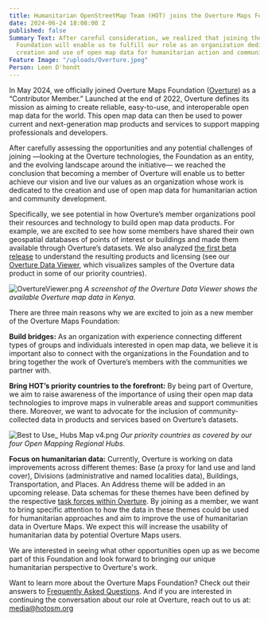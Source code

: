 ```yaml
---
title: Humanitarian OpenStreetMap Team (HOT) joins the Overture Maps Foundation
date: 2024-06-24 18:08:00 Z
published: false
Summary Text: After careful consideration, we realized that joining the Overture Maps
  Foundation will enable us to fulfill our role as an organization dedicated to the
  creation and use of open map data for humanitarian action and community development.
Feature Image: "/uploads/Overture.jpeg"
Person: Leen D'hondt
---
```


In May 2024, we officially joined Overture Maps Foundation ([Overture](https://overturemaps.org/)) as a “Contributor Member.” Launched at the end of 2022, Overture defines its mission as aiming to create reliable, easy-to-use, and interoperable open map data for the world. This open map data can then be used to power current and next-generation map products and services to support mapping professionals and developers. 

After carefully assessing the opportunities and any potential challenges of joining —looking at the Overture technologies, the Foundation as an entity, and the evolving landscape around the initiative— we reached the conclusion that becoming a member of Overture will enable us to better achieve our vision and live our values as an organization whose work is dedicated to the creation and use of open map data for humanitarian action and community development.

Specifically, we see potential in how Overture’s member organizations pool their resources and technology to build open map data products. For example, we are excited to see how some members have shared their own geospatial databases of points of interest or buildings and made them available through Overture’s datasets. We also analyzed [the first beta release](https://overturemaps.org/overture-maps-foundation-releases-beta-of-its-first-open-map-dataset/) to understand the resulting products and licensing (see our [Overture Data Viewer](https://github.com/hotosm/overture-data-viewer), which visualizes samples of the Overture data product in some of our priority countries). 

![OvertureViewer.png](/uploads/OvertureViewer.png)
*A screenshot of the Overture Data Viewer shows the available Overture map data in Kenya.*

There are three main reasons why we are excited to join as a new member of the Overture Maps Foundation: 

**Build bridges:** As an organization with experience connecting different types of groups and individuals interested in open map data, we believe it is important also to connect with the organizations in the Foundation and to bring together the work of Overture’s members with the communities we partner with.

**Bring HOT’s priority countries to the forefront:** By being part of Overture, we aim to raise awareness of the importance of using their open map data technologies to improve maps in vulnerable areas and support communities there. Moreover, we want to advocate for the inclusion of community-collected data in products and services based on Overture’s datasets.

![Best to Use_ Hubs Map v4.png](/uploads/Best%20to%20Use_%20Hubs%20Map%20v4.png)
*Our priority countries as covered by our four Open Mapping Regional Hubs.*

**Focus on humanitarian data:** Currently, Overture is working on data improvements across different themes: Base (a proxy for land use and land cover), Divisions (administrative and named localities data), Buildings, Transportation, and Places. An Address theme will be added in an upcoming release. Data schemas for these themes have been defined by the respective [task forces within Overture](https://overturemaps.org/working-groups/). By joining as a member, we want to bring specific attention to how the data in these themes could be used for humanitarian approaches and aim to improve the use of humanitarian data in Overture Maps. We expect this will increase the usability of humanitarian data by potential Overture Maps users.

We are interested in seeing what other opportunities open up as we become part of this Foundation and look forward to bringing our unique humanitarian perspective to Overture's work.

Want to learn more about the Overture Maps Foundation? Check out their answers to [Frequently Asked Questions](https://overturemaps.org/about/faq/). And if you are interested in continuing the conversation about our role at Overture, reach out to us at: [media@hotosm.org](media@hotosm.org)